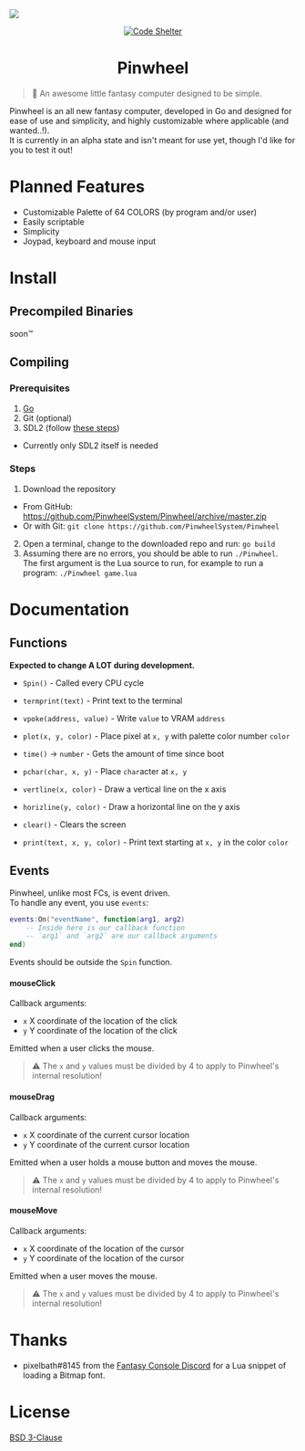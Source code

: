 ![](https://modeus.is-inside.me/WcZYvhEk.png)  
<div align="center">
	<p>
		<a href="https://www.codeshelter.co/">
			<img alt="Code Shelter" src="https://www.codeshelter.co/static/badges/badge-flat.svg">
		</a>
	</p>
	<h1>Pinwheel</h1>
</div>  

> 🍭 An awesome little fantasy computer designed to be simple.

Pinwheel is an all new fantasy computer, developed in Go and designed for ease of use and simplicity,
and highly customizable where applicable (and wanted..!).  
It is currently in an alpha state and isn't meant for use yet, though 
I'd like for you to test it out! 

# Planned Features 
- Customizable Palette of 64 COLORS (by program and/or user)
- Easily scriptable 
- Simplicity 
- Joypad, keyboard and mouse input

# Install
## Precompiled Binaries 
soon:tm:

## Compiling
### Prerequisites 
1. [Go](https://go.dev/)  
2. Git (optional)
3. SDL2 (follow [these steps](https://github.com/veandco/go-sdl2#requirements))  
  - Currently only SDL2 itself is needed

### Steps
1. Download the repository
  - From GitHub: https://github.com/PinwheelSystem/Pinwheel/archive/master.zip
  - Or with Git: `git clone https://github.com/PinwheelSystem/Pinwheel`
2. Open a terminal, change to the downloaded repo and run: `go build`
3. Assuming there are no errors, you should be able to run `./Pinwheel`.  
The first argument is the Lua source to run, for example to run a program: `./Pinwheel game.lua`

# Documentation
## Functions
**Expected to change A LOT during development.**  

- `Spin()` - Called every CPU cycle  

- `termprint(text)` - Print text to the terminal
- `vpoke(address, value)` - Write `value` to VRAM `address`
- `plot(x, y, color)` - Place pixel at `x, y` with palette color number `color`
- `time()` -> `number` - Gets the amount of time since boot
- `pchar(char, x, y)` - Place `char`acter at `x, y`
- `vertline(x, color)` - Draw a vertical line on the x axis
- `horizline(y, color)` - Draw a horizontal line on the y axis
- `clear()` - Clears the screen
- `print(text, x, y, color)` - Print text starting at `x, y` in the color `color`

## Events
Pinwheel, unlike most FCs, is event driven.  
To handle any event, you use `events`:  

```lua
events:On("eventName", function(arg1, arg2)
	-- Inside here is our callback function
	-- `arg1` and `arg2` are our callback arguments
end)
```

Events should be outside the `Spin` function.
#### mouseClick
Callback arguments:
  - `x` X coordinate of the location of the click
  - `y` Y coordinate of the location of the click

Emitted when a user clicks the mouse.

> ⚠ The `x` and `y` values must be divided by 4 to apply to Pinwheel's internal resolution!

#### mouseDrag
Callback arguments:
  - `x` X coordinate of the current cursor location
  - `y` Y coordinate of the current cursor location

Emitted when a user holds a mouse button and moves the mouse.

> ⚠ The `x` and `y` values must be divided by 4 to apply to Pinwheel's internal resolution!

#### mouseMove
Callback arguments:
  - `x` X coordinate of the location of the cursor
  - `y` Y coordinate of the location of the cursor

Emitted when a user moves the mouse.

> ⚠ The `x` and `y` values must be divided by 4 to apply to Pinwheel's internal resolution!

# Thanks
- pixelbath#8145 from the [Fantasy Console Discord](https://discord.gg/BYbjDEP) for a Lua snippet of loading a Bitmap font.

# License
[BSD 3-Clause](LICENSE)